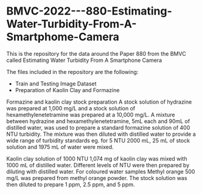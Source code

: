 # BMVC-2022---880-Estimating-Water-Turbidity-From-A-Smartphome-Camera
This is the repository for the data around the Paper 880 from the BMVC called Estimating Water Turbidity From A Smartphone Camera


The files included in the repository are the following:
- Train and Testing Image Dataset
- Preparation of Kaolin Clay and Formazine

Formazine and kaolin clay stock preparation
A stock solution of hydrazine was prepared at 1,000 mg/L and a stock solution of hexamethylenetetramine was prepared at a 10,000 mg/L. A mixture between hydrazine and hexamethylenetetramine, 5mL each and 90mL of distilled water, was used to prepare a standard formazine solution of 400 NTU turbidity. The mixture was then diluted with distilled water to provide a wide range of turbidity standards eg. for 5 NTU 2000 mL, 25 mL of stock solution and 1975 mL of water were mixed.

Kaolin clay solution of 1000 NTU 1,074 mg of kaolin clay was mixed with 1000 mL of distilled water. Different levels of NTU were then prepared by diluting with distilled
water. For coloured water samples Methyl orange 500 mg/L was prepared from methyl orange powder. The stock solution was then diluted to prepare 1 ppm, 2.5 ppm, and 5 ppm.
